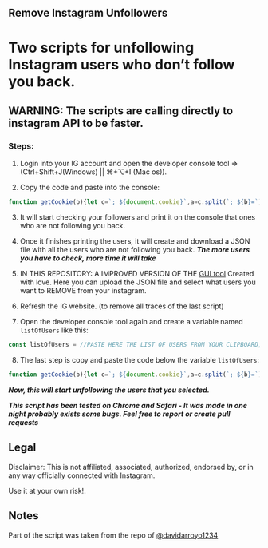## Remove Instagram Unfollowers
# Two scripts for unfollowing Instagram users who don’t follow you back.


## **WARNING**: The scripts are calling directly to instagram API to be faster.

### Steps:

1. Login into your IG account and open the developer console tool => (Ctrl+Shift+J(Windows) || ⌘+⌥+I (Mac os)).

2. Copy the code and paste into the console:
 ```js
function getCookie(b){let c=`; ${document.cookie}`,a=c.split(`; ${b}=`);if(2===a.length)return a.pop().split(";").shift()}function sleep(a){return new Promise(b=>{setTimeout(b,a)})}function afterUrlGenerator(a){return`https://www.instagram.com/graphql/query/?query_hash=3dec7e2c57367ef3da3d987d89f9dbc8&variables={"id":"${ds_user_id}","include_reel":"true","fetch_mutual":"false","first":"24","after":"${a}"}`}function unfollowUserUrlGenerator(a){return`https://www.instagram.com/web/friendships/${a}/unfollow/`}let followedPeople,csrftoken=getCookie("csrftoken"),ds_user_id=getCookie("ds_user_id"),initialURL=`https://www.instagram.com/graphql/query/?query_hash=3dec7e2c57367ef3da3d987d89f9dbc8&variables={"id":"${ds_user_id}","include_reel":"true","fetch_mutual":"false","first":"24"}`,doNext=!0,filteredList=[],getUnfollowCounter=0,scrollCicle=0;async function startScript(){for(var c,d,e,b,f,g=Math.floor;doNext;){let a;try{a=await fetch(initialURL).then(a=>a.json())}catch(h){continue}followedPeople||(followedPeople=a.data.user.edge_follow.count),doNext=a.data.user.edge_follow.page_info.has_next_page,initialURL=afterUrlGenerator(a.data.user.edge_follow.page_info.end_cursor),getUnfollowCounter+=a.data.user.edge_follow.edges.length,a.data.user.edge_follow.edges.forEach(a=>{a.node.follows_viewer||filteredList.push(a.node)}),console.clear(),console.log(`%c Progress ${getUnfollowCounter}/${followedPeople} (${parseInt(100*(getUnfollowCounter/followedPeople))}%)`,"background: #222; color: #bada55;font-size: 35px;"),console.log("%c This users don't follow you (Still in progress)","background: #222; color: #FC4119;font-size: 13px;"),filteredList.forEach(a=>{console.log(a.username)}),await sleep(g(400*Math.random())+1e3),scrollCicle++,6<scrollCicle&&(scrollCicle=0,console.log("%c Sleeping 10 secs to prevent getting temp blocked","background: #222; color: ##FF0000;font-size: 35px;"),await sleep(1e4))}c=JSON.stringify(filteredList),d="usersNotFollowingBack.json",e="application/json",b=document.createElement("a"),f=new Blob([c],{type:e}),b.href=URL.createObjectURL(f),b.download=d,b.click(),console.log("%c All DONE!","background: #222; color: #bada55;font-size: 25px;")}startScript()
```

3. It will start checking your followers and print it on the console that ones who are not following you back.


4. Once it finishes printing the users, it will create and download a JSON file with all the users who are not following you back.
***The more users you have to check, more time it will take***

5. IN THIS REPOSITORY: A IMPROVED VERSION OF THE [GUI tool](https://herhu.github.io/RemoveInstagramUnfollowers/) Created with love. Here you can upload the JSON file and select what users you want to REMOVE from your instagram.

6. Refresh the IG website. (to remove all traces of the last script)

7. Open the developer console tool again and create a variable named `listOfUsers` like this:

```js
const listOfUsers = //PASTE HERE THE LIST OF USERS FROM YOUR CLIPBOARD, RESULTS FROM GUI TOOL
```

8. The last step is copy and paste the code below the variable `listOfUsers`:

```js
function getCookie(b){let c=`; ${document.cookie}`,a=c.split(`; ${b}=`);if(2===a.length)return a.pop().split(";").shift()}function sleep(a){return new Promise(b=>{setTimeout(b,a)})}function unfollowUserUrlGenerator(a){return`https://www.instagram.com/web/friendships/${a}/unfollow/`}const csrftoken=getCookie("csrftoken"),startUnfollow=async()=>{let c=Math.floor,a=0,b=0;for(let d of listOfUsers){try{await fetch(unfollowUserUrlGenerator(d.id),{headers:{"content-type":"application/x-www-form-urlencoded","x-csrftoken":csrftoken},method:"POST",mode:"cors",credentials:"include"})}catch(e){console.log(e)}await sleep(c(2e3*Math.random())+4e3),a++,5<= ++b&&(console.log("%c Sleeping 5 minutes to prevent getting temp blocked","background: #222; color: ##FF0000;font-size: 35px;"),b=0,await sleep(3e5)),console.log(`Unfollowed ${a}/${listOfUsers.length}`)}console.log("%c All DONE!","background: #222; color: #bada55;font-size: 25px;")};startUnfollow()
```

***Now, this will start unfollowing the users that you selected.***

**_This script has been tested on Chrome and Safari - It was made in one night probably exists some bugs. Feel free to report or create pull requests_**

## Legal
Disclaimer: This is not affiliated, associated, authorized, endorsed by, or in any way officially connected with Instagram.

Use it at your own risk!.

## Notes

Part of the script was taken from the repo of [@davidarroyo1234](https://github.com/davidarroyo1234/InstagramUnfollowers)
